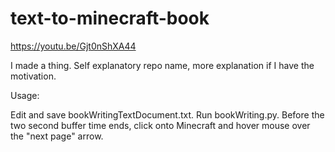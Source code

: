 # text-to-minecraft-book

https://youtu.be/Gjt0nShXA44

I made a thing. Self explanatory repo name, more explanation if I have the motivation. 

Usage:

Edit and save bookWritingTextDocument.txt. Run bookWriting.py. Before the two second buffer time ends, click onto Minecraft and hover mouse over the "next page" arrow.
